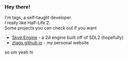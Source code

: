 ### Hey there!
I'm tags, a self-taught developer. <br>
I really like Half-Life 2. <br>
Some projects you can check out if you want
  - [Skye Engine](https://github.com/zTags/SkyeEngine) - a 2d engine built off of SDL2 (hopefully)
  - [ztags.github.io](https://github.com/zTags/ztags.github.io) - my personal website

so um yeah hi
